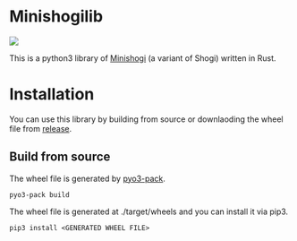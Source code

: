 # Minishogilib
![](https://github.com/Nyashiki/minishogilib/workflows/test/badge.svg)

This is a python3 library of [Minishogi](https://en.wikipedia.org/wiki/Minishogi) (a variant of Shogi) written in Rust.

# Installation

You can use this library by building from source or downlaoding the wheel file from [release](https://github.com/Nyashiki/minishogilib/releases).

## Build from source
The wheel file is generated by [pyo3-pack](https://pypi.org/project/pyo3-pack/).
```
pyo3-pack build
```

The wheel file is generated at ./target/wheels and you can install it via pip3.
```
pip3 install <GENERATED WHEEL FILE>
```
